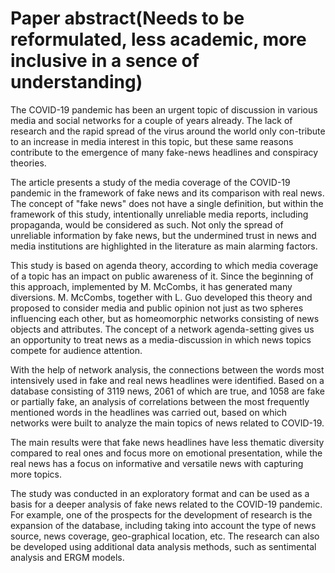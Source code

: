 # Paper abstract(Needs to be reformulated, less academic, more inclusive in a sence of understanding)

The COVID-19 pandemic has been an urgent topic of discussion in various media and social networks for a couple of years already. The lack of research and the rapid spread of the virus around the world only con-tribute to an increase in media interest in this topic, but these same reasons contribute to the emergence of many fake-news headlines and conspiracy theories.

The article presents a study of the media coverage of the COVID-19 pandemic in the framework of fake news and its comparison with real news. The concept of "fake news" does not have a single definition, but within the framework of this study, intentionally unreliable media reports, including propaganda, would be considered as such. Not only the spread of unreliable information by fake news, but the undermined trust in news and media institutions are highlighted in the literature as main alarming factors. 

This study is based on agenda theory, according to which media coverage of a topic has an impact on public awareness of it. Since the beginning of this approach, implemented by M. McCombs, it has generated many diversions. M. McCombs, together with L. Guo developed this theory and proposed to consider media and public opinion not just as two spheres influencing each other, but as homeomorphic networks consisting of news objects and attributes. The concept of a network agenda-setting gives us an opportunity to treat news as a media-discussion in which news topics compete for audience attention.

With the help of network analysis, the connections between the words most intensively used in fake and real news headlines were identified. Based on a database consisting of 3119 news, 2061 of which are true, and 1058 are fake or partially fake, an analysis of correlations between the most frequently mentioned words in the headlines was carried out, based on which networks were built to analyze the main topics of news related to COVID-19.

The main results were that fake news headlines have less thematic diversity compared to real ones and focus more on emotional presentation, while the real news has a focus on informative and versatile news with capturing more topics.

The study was conducted in an exploratory format and can be used as a basis for a deeper analysis of fake news related to the COVID-19 pandemic. For example, one of the prospects for the development of research is the expansion of the database, including taking into account the type of news source, news coverage, geo-graphical location, etc. The research can also be developed using additional data analysis methods, such as sentimental analysis and ERGM models.
